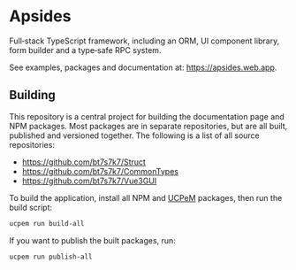 # Apsides 

Full&#8209;stack TypeScript framework, including an ORM, UI component library, form builder and a type&#8209;safe RPC system.

See examples, packages and documentation at: https://apsides.web.app.

## Building

This repository is a central project for building the documentation page and NPM packages. Most packages are in separate repositories, but are all built, published and versioned together. The following is a list of all source repositories:

  - https://github.com/bt7s7k7/Struct
  - https://github.com/bt7s7k7/CommonTypes
  - https://github.com/bt7s7k7/Vue3GUI

To build the application, install all NPM and [UCPeM](https://github.com/bt7s7k7/UCPeM#readme) packages, then run the build script:

```bash
ucpem run build-all
```

If you want to publish the built packages, run:

```bash
ucpem run publish-all
```
